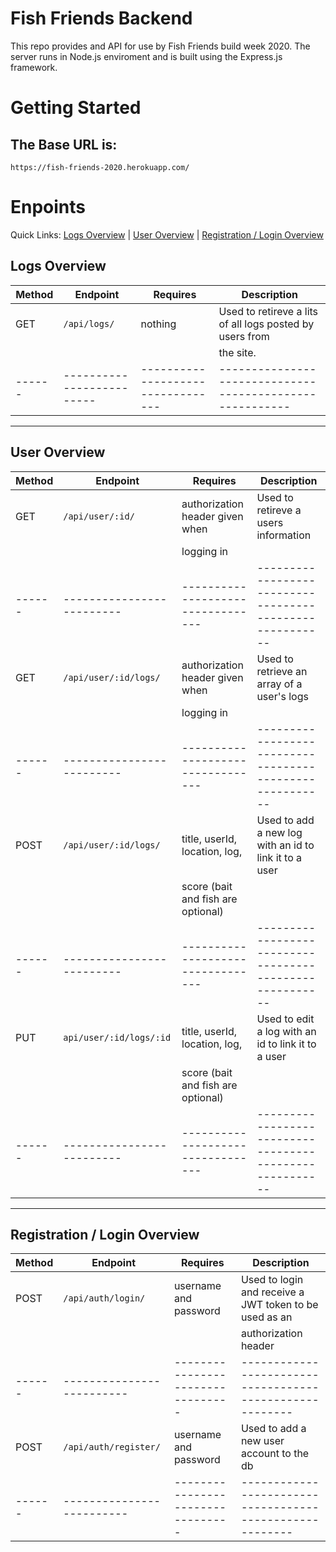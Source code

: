 # Fish Friends Backend
This repo provides and API for use by Fish Friends build week 2020.
The server runs in Node.js enviroment and is built using the Express.js framework.

# Getting Started
## The Base URL is:
```
https://fish-friends-2020.herokuapp.com/
```
# Enpoints
Quick Links: [Logs Overview](#logs-overview) | [User Overview](#user-overview) | [Registration / Login Overview](#regi-login-overview)

## Logs Overview
| Method | Endpoint                  | Requires                          | Description                                              |
|--------|---------------------------|-----------------------------------|----------------------------------------------------------|
|  GET   | `/api/logs/`              |              nothing              | Used to retireve a lits of all logs posted by users from 
|        |                           |                                   | the site.                                                |
| ------ | ------------------------- | --------------------------------- | -------------------------------------------------------- |

---

## User Overview
| Method | Endpoint                  | Requires                          | Description                                              |
| -------| ------------------------- | --------------------------------- | -------------------------------------------------------- |
|  GET   | `/api/user/:id/`          | authorization header given when   | Used to retireve a users information                     |
|        |                           | logging in                        |                                                          |
| ------ | ------------------------- | --------------------------------- | -------------------------------------------------------- |
|  GET   | `/api/user/:id/logs/`     | authorization header given when   | Used to retrieve an array of a user's logs               |
|        |                           | logging in                        |                                                          |
| ------ | ------------------------- | --------------------------------- | -------------------------------------------------------- |
|  POST  | `/api/user/:id/logs/`     | title, userId, location, log,     | Used to add a new log with an id to link it to a user    |
|        |                           | score (bait and fish are optional)|                                                          | 
| ------ | ------------------------- | --------------------------------- | -------------------------------------------------------- |
|  PUT   | `api/user/:id/logs/:id`   | title, userId, location, log,     | Used to edit a log with an id to link it to a user       |
|        |                           | score (bait and fish are optional)|                                                          |
| ------ | ------------------------- | --------------------------------- | -------------------------------------------------------- |

---

## Registration / Login Overview
| Method | Endpoint                  | Requires                          | Description                                              |
| ------ | ------------------------- | --------------------------------- | -------------------------------------------------------- |
|  POST  | `/api/auth/login/`        | username and password             | Used to login and receive a JWT token to be used as an  |
|        |                           |                                   | authorization header                                    |
| ------ | ------------------------- | --------------------------------- | -------------------------------------------------------- |
|  POST  | `/api/auth/register/`     | username and password             | Used to add a new user account to the db                |
| ------ | ------------------------- | --------------------------------- | -------------------------------------------------------- |

